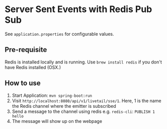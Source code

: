 # Server Sent Events with Redis Pub Sub

See `application.properties` for configurable values.

## Pre-requisite
Redis is installed locally and is running. Use `brew install redis` if you don't have Redis installed (OSX.)

## How to use
1. Start Application: `mvn spring-boot:run`
2. Visit `http://localhost:8080/api/v1/livetail/sse/1`. Here, 1 is the name the Redis channel where the emitter is subscribed
3. Send a message to the channel using redis e.g. `redis-cli`: `PUBLISH 1 hello`
4. The message will show up on the webpage